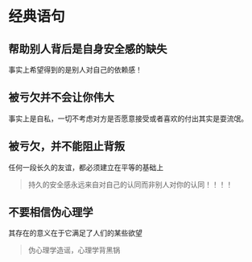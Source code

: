 # 经典语句

## 帮助别人背后是自身安全感的缺失

事实上希望得到的是别人对自己的依赖感！

## 被亏欠并不会让你伟大

事实上是自私，一切不考虑对方是否愿意接受或者喜欢的付出其实是耍流氓。

## 被亏欠，并不能阻止背叛

任何一段长久的友谊，都必须建立在平等的基础上

> 持久的安全感永远来自对自己的认同而非别人对你的认同！！！！

## 不要相信伪心理学

其存在的意义在于它满足了人们的某些欲望
> 伪心理学造谣，心理学背黑锅
